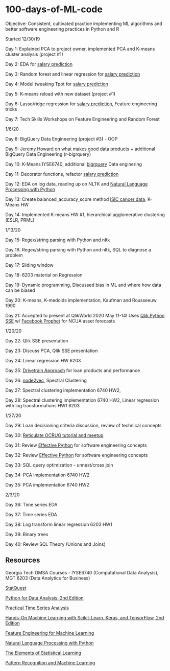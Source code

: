 # 100-days-of-ML-code
Objective: Consistent, cultivated practice implementing ML algorithms and better software engineering practices in Python and R 

Started 12/30/19
   
Day 1: Explained PCA to project owner, implemented PCA and K-means cluster analysis (project #1)

Day 2: EDA for [salary prediction](https://github.com/benleelewis/salaryprediction)

Day 3: Random forest and linear regression for [salary prediction](https://github.com/benleelewis/salaryprediction)

Day 4: Model tweaking Tpot for [salary prediction](https://github.com/benleelewis/salaryprediction)

Day 5: K-means reload with new dataset (project #1)

Day 6: Lasso/ridge regression for [salary prediction](https://github.com/benleelewis/salaryprediction), Feature engineering tricks

Day 7: Tech Skills Workshops on Feature Engineering and Random Forest

1/6/20

Day 8: BigQuery Data Engineering (project #3) - OOP 

Day 9: [Jeremy Howard on what makes good data products](https://www.youtube.com/watch?v=vYrWTDxoeGg) + additional BigQuery Data Engineering (r-bigrquery)

Day 10: K-Means IYSE6740, additional [bigrquery](https://github.com/r-dbi/bigrquery) Data enginering 

Day 11: Decorator functions, refactor [salary prediction](https://github.com/benleelewis/salaryprediction)

Day 12: EDA on log data, reading up on NLTK and [Natural Language Processing with Python](https://www.nltk.org/book/) 

Day 13: Create balanced_accuracy_score method [ISIC cancer data](https://github.com/benleelewis/ISIC-2019), K-Means HW

Day 14: Implemented K-means HW #1, hierarchical agglomerative clustering (ESLR, PRML)

1/13/20

Day 15: Regex/string parsing with Python and nltk

Day 16: Regex/string parsing with Python and nltk, SQL to diagnose a problem

Day 17: Sliding window

Day 18: 6203 material on Regression

Day 19: Dynamic programming, Discussed bias in ML and where how data can be biased 

Day 20: K-means, K-medoids implementation, Kaufman and Rousseeuw 1990

Day 21: Accepted to present at QlikWorld 2020 May 11-14! Uses [Qlik Python SSE](https://github.com/nabeel-oz/qlik-py-tools) w/ [Facebook Prophet](https://facebook.github.io/prophet/) for NCUA asset forecasts

1/20/20

Day 22: Qlik SSE presentation

Day 23: Discuss PCA, Qlik SSE presentation

Day 24: Linear regression HW 6203

Day 25: [Drivetrain Approach](https://www.oreilly.com/radar/drivetrain-approach-data-products/) for loan products and performance

Day 26: [node2vec](https://arxiv.org/pdf/1607.00653.pdf), Spectral Clustering

Day 27: Spectral clustering implementation 6740 HW2,

Day 28: Spectral clustering implementation 6740 HW2, Linear regression with log transformations HW1 6203

1/27/20

Day 29: Loan decisioning criteria discussion, review of technical concepts

Day 30: [Reticulate OCRUG tutorial and meetup](https://github.com/ocrug/presentations/tree/master/2020-01-28_reticulate)

Day 31: Review [Effective Python](https://learning.oreilly.com/library/view/effective-python-90/9780134854717/) for software engineering concepts 

Day 32: Review [Effective Python](https://learning.oreilly.com/library/view/effective-python-90/9780134854717/) for software engineering concepts

Day 33: SQL query optimization - unnest/cross join

Day 34: PCA implementation 6740 HW2

Day 35: PCA implementation 6740 HW2

2/3/20

Day 36: Time series EDA

Day 37: Time series EDA

Day 38: Log transform linear regression 6203 HW1

Day 39: Binary trees

Day 40: Review SQL Theory (Unions and Joins)



## Resources

Georgia Tech OMSA Courses - IYSE6740 (Computational Data Analysis), MGT 6203 (Data Analytics for Business)

[StatQuest](https://www.youtube.com/channel/UCtYLUTtgS3k1Fg4y5tAhLbw) 

[Python for Data Analysis, 2nd Edition](https://learning.oreilly.com/library/view/python-for-data/9781491957653/)

[Practical Time Series Analysis](https://learning.oreilly.com/library/view/practical-time-series/9781492041641/)

[Hands-On Machine Learning with Scikit-Learn, Keras, and TensorFlow, 2nd Edition](https://learning.oreilly.com/library/view/hands-on-machine-learning/9781492032632/)

[Feature Engineering for Machine Learning](https://learning.oreilly.com/library/view/feature-engineering-for/9781491953235/)

[Natural Language Processing with Python](https://www.nltk.org/book/) 

[The Elements of Statistical Learning](https://web.stanford.edu/~hastie/Papers/ESLII.pdf)

[Pattern Recognition and Machine Learning](https://www.microsoft.com/en-us/research/uploads/prod/2006/01/Bishop-Pattern-Recognition-and-Machine-Learning-2006.pdf)
